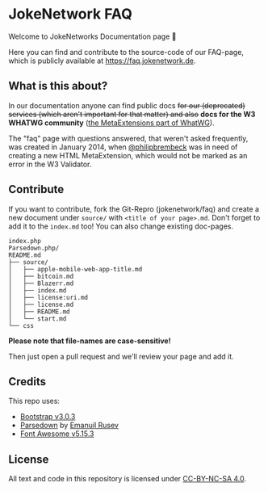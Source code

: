 # JokeNetwork FAQ

Welcome to JokeNetworks Documentation page 🥳

Here you can find and contribute to the source-code of our FAQ-page, which is publicly available at https://faq.jokenetwork.de.

## What is this about?

In our documentation anyone can find public docs ~~for our (deprecated) services (which aren't important for that matter) and also~~ **docs for the W3 WHATWG community** ([the MetaExtensions part of WhatWG](https://wiki.whatwg.org/wiki/MetaExtensions)).

The "faq" page with questions answered, that weren't asked frequently, was created in January 2014, when [@philipbrembeck](https://github.com/philipbrembeck) was in need of creating a new HTML MetaExtension, which would not be marked as an error in the W3 Validator.

## Contribute
If you want to contribute, fork the Git-Repro (jokenetwork/faq) and create a new document under `source/` with `<title of your page>.md`. Don't forget to add it to the `index.md` too! 
You can also change existing doc-pages.

	index.php
	Parsedown.php/
	README.md
	├── source/
	│   ├── apple-mobile-web-app-title.md
	│   ├── bitcoin.md
	│   ├── Blazerr.md
	│   ├── index.md
	│   ├── license:uri.md
	│   ├── license.md
	│   ├── README.md
	│   └── start.md
	└── css

**Please note that file-names are case-sensitive!** 

Then just open a pull request and we'll review your page and add it. 

## Credits 

This repo uses:

 - [Bootstrap v3.0.3](https://getbootstrap.com)
 - [Parsedown](https://github.com/erusev/parsedown) by [Emanuil Rusev](https://erusev.com)
 - [Font Awesome v5.15.3](https://github.com/FortAwesome/Font-Awesome)

## License

All text and code in this repository is licensed under [CC-BY-NC-SA 4.0](https://creativecommons.org/licenses/by-nc-sa/4.0/).